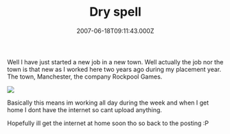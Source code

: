 ﻿---
coverImage: /images/fallback-post-header.png
date: '2007-06-18T09:11:43.000Z'
tags: []
title: Dry spell
oldUrl: /misc/dry-spell
---

Well I have just started a new job in a new town. Well actually the job nor the town is that new as I worked here two years ago during my placement year. The town, Manchester, the company Rockpool Games.

<!-- more -->

[![](https://www.developmag.com/files/news/24738/rockpool_logo.jpg)](https://www.rockpoolgames.com/)

Basically this means im working all day during the week and when I get home I dont have the internet so cant upload anything.

Hopefully ill get the internet at home soon tho so back to the posting :P

